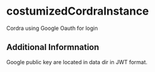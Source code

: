 # costumizedCordraInstance
Cordra using Google Oauth for login

## Additional Informnation
Google public key are located in data dir in JWT format.
